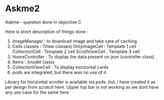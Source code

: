 # Askme2
Askme - question done in objective C

Here is short description of things done :
1. ImageManager : to download image and take care of caching.
2. Cells classes : (View classes)
  OnlyImageCell : Template 1 cell
  CollectionCell :  Template 2 cell
  ScrollViewCell : Template 3 cell
3. HomeController : To display the data present on json (controller class)
4. Items : (model class)
5. CollectionViewCell : To display horizontal cards
6. pods are integrated, but there was no use of it.

Library for horizontal scroller is available via pods. but, i have created it as per design from scratch here.
Upper top bar is not working as we dont have any use case for the same here.


